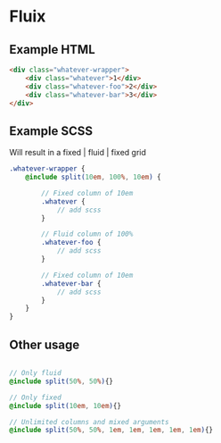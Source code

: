 # Fluix


## Example HTML
```html
<div class="whatever-wrapper">
    <div class="whatever">1</div>
    <div class="whatever-foo">2</div>
    <div class="whatever-bar">3</div>
</div>
```

## Example SCSS 
Will result in a fixed | fluid | fixed grid
```scss
.whatever-wrapper {
	@include split(10em, 100%, 10em) {

		// Fixed column of 10em
		.whatever {
			// add scss
		}

		// Fluid column of 100%
		.whatever-foo {
			// add scss
		}

		// Fixed column of 10em
		.whatever-bar {
			// add scss
		}
	}	
}
```

## Other usage
```scss

// Only fluid
@include split(50%, 50%){}

// Only fixed
@include split(10em, 10em){}

// Unlimited columns and mixed arguments
@include split(50%, 50%, 1em, 1em, 1em, 1em, 1em){}

